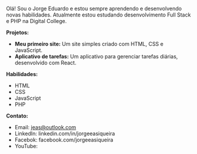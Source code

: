 Olá! Sou o Jorge Eduardo e estou sempre aprendendo e desenvolvendo novas habilidades. 
Atualmente estou estudando desenvolvimento Full Stack e PHP na Digital College.

**Projetos:**
* **Meu primeiro site:** Um site simples criado com HTML, CSS e JavaScript.
* **Aplicativo de tarefas:** Um aplicativo para gerenciar tarefas diárias, desenvolvido com React.

**Habilidades:**
* HTML
* CSS
* JavaScript
* PHP
  
**Contato:**
* Email: jeas@outlook.com
* LinkedIn: linkedin.com/in/jorgeeasiqueira
* Facebok:	facebook.com/jorgeeasiqueira
* YouTube: 

